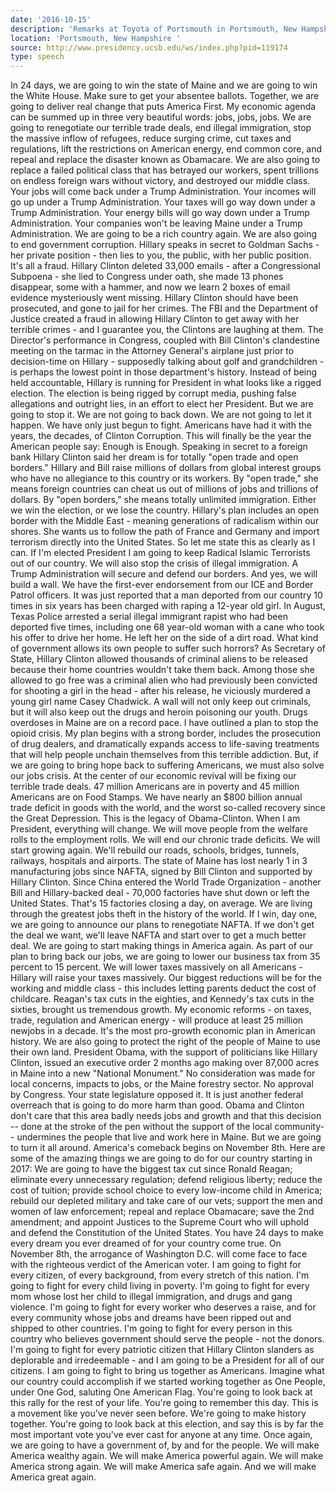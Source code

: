 ```yaml
---
date: '2016-10-15'
description: 'Remarks at Toyota of Portsmouth in Portsmouth, New Hampshire '
location: 'Portsmouth, New Hampshire '
source: http://www.presidency.ucsb.edu/ws/index.php?pid=119174
type: speech
---
```


In 24 days, we are going to win the state of Maine and we are going to win the White House. Make sure to get your absentee ballots. Together, we are going to deliver real change that puts America First. My economic agenda can be summed up in three very beautiful words: jobs, jobs, jobs. We are going to renegotiate our terrible trade deals, end illegal immigration, stop the massive inflow of refugees, reduce surging crime, cut taxes and regulations, lift the restrictions on American energy, end common core, and repeal and replace the disaster known as Obamacare. We are also going to replace a failed political class that has betrayed our workers, spent trillions on endless foreign wars without victory, and destroyed our middle class. Your jobs will come back under a Trump Administration. Your incomes will go up under a Trump Administration. Your taxes will go way down under a Trump Administration. Your energy bills will go way down under a Trump Administration. Your companies won't be leaving Maine under a Trump Administration. We are going to be a rich country again. We are also going to end government corruption. Hillary speaks in secret to Goldman Sachs - her private position - then lies to you, the public, with her public position. It's all a fraud. Hillary Clinton deleted 33,000 emails - after a Congressional Subpoena - she lied to Congress under oath, she made 13 phones disappear, some with a hammer, and now we learn 2 boxes of email evidence mysteriously went missing. Hillary Clinton should have been prosecuted, and gone to jail for her crimes. The FBI and the Department of Justice created a fraud in allowing Hillary Clinton to get away with her terrible crimes - and I guarantee you, the Clintons are laughing at them. The Director's performance in Congress, coupled with Bill Clinton's clandestine meeting on the tarmac in the Attorney General's airplane just prior to decision-time on Hillary - supposedly talking about golf and grandchildren - is perhaps the lowest point in those department's history. Instead of being held accountable, Hillary is running for President in what looks like a rigged election. The election is being rigged by corrupt media, pushing false allegations and outright lies, in an effort to elect her President. But we are going to stop it. We are not going to back down. We are not going to let it happen. We have only just begun to fight. Americans have had it with the years, the decades, of Clinton Corruption. This will finally be the year the American people say: Enough is Enough. Speaking in secret to a foreign bank Hillary Clinton said her dream is for totally "open trade and open borders." Hillary and Bill raise millions of dollars from global interest groups who have no allegiance to this country or its workers. By "open trade," she means foreign countries can cheat us out of millions of jobs and trillions of dollars. By "open borders," she means totally unlimited immigration. Either we win the election, or we lose the country. Hillary's plan includes an open border with the Middle East - meaning generations of radicalism within our shores. She wants us to follow the path of France and Germany and import terrorism directly into the United States. So let me state this as clearly as I can. If I'm elected President I am going to keep Radical Islamic Terrorists out of our country. We will also stop the crisis of illegal immigration. A Trump Administration will secure and defend our borders. And yes, we will build a wall. We have the first-ever endorsement from our ICE and Border Patrol officers. It was just reported that a man deported from our country 10 times in six years has been charged with raping a 12-year old girl. In August, Texas Police arrested a serial illegal immigrant rapist who had been deported five times, including one 68 year-old woman with a cane who took his offer to drive her home. He left her on the side of a dirt road. What kind of government allows its own people to suffer such horrors? As Secretary of State, Hillary Clinton allowed thousands of criminal aliens to be released because their home countries wouldn't take them back. Among those she allowed to go free was a criminal alien who had previously been convicted for shooting a girl in the head - after his release, he viciously murdered a young girl name Casey Chadwick. A wall will not only keep out criminals, but it will also keep out the drugs and heroin poisoning our youth. Drugs overdoses in Maine are on a record pace. I have outlined a plan to stop the opioid crisis. My plan begins with a strong border, includes the prosecution of drug dealers, and dramatically expands access to life-saving treatments that will help people unchain themselves from this terrible addiction. But, if we are going to bring hope back to suffering Americans, we must also solve our jobs crisis. At the center of our economic revival will be fixing our terrible trade deals. 47 million Americans are in poverty and 45 million Americans are on Food Stamps. We have nearly an $800 billion annual trade deficit in goods with the world, and the worst so-called recovery since the Great Depression. This is the legacy of Obama-Clinton. When I am President, everything will change. We will move people from the welfare rolls to the employment rolls. We will end our chronic trade deficits. We will start growing again. We'll rebuild our roads, schools, bridges, tunnels, railways, hospitals and airports. The state of Maine has lost nearly 1 in 3 manufacturing jobs since NAFTA, signed by Bill Clinton and supported by Hillary Clinton. Since China entered the World Trade Organization - another Bill and Hillary-backed deal - 70,000 factories have shut down or left the United States. That's 15 factories closing a day, on average. We are living through the greatest jobs theft in the history of the world. If I win, day one, we are going to announce our plans to renegotiate NAFTA. If we don't get the deal we want, we'll leave NAFTA and start over to get a much better deal. We are going to start making things in America again. As part of our plan to bring back our jobs, we are going to lower our business tax from 35 percent to 15 percent. We will lower taxes massively on all Americans - Hillary will raise your taxes massively. Our biggest reductions will be for the working and middle class - this includes letting parents deduct the cost of childcare. Reagan's tax cuts in the eighties, and Kennedy's tax cuts in the sixties, brought us tremendous growth. My economic reforms - on taxes, trade, regulation and American energy - will produce at least 25 million newjobs in a decade. It's the most pro-growth economic plan in American history. We are also going to protect the right of the people of Maine to use their own land. President Obama, with the support of politicians like Hillary Clinton, issued an executive order 2 months ago making over 87,000 acres in Maine into a new "National Monument." No consideration was made for local concerns, impacts to jobs, or the Maine forestry sector. No approval by Congress. Your state legislature opposed it. It is just another federal overreach that is going to do more harm than good. Obama and Clinton don't care that this area badly needs jobs and growth and that this decision -- done at the stroke of the pen without the support of the local community-- undermines the people that live and work here in Maine. But we are going to turn it all around. America's comeback begins on November 8th. Here are some of the amazing things we are going to do for our country starting in 2017: We are going to have the biggest tax cut since Ronald Reagan; eliminate every unnecessary regulation; defend religious liberty; reduce the cost of tuition; provide school choice to every low-income child in America; rebuild our depleted military and take care of our vets; support the men and women of law enforcement; repeal and replace Obamacare; save the 2nd amendment; and appoint Justices to the Supreme Court who will uphold and defend the Constitution of the United States. You have 24 days to make every dream you ever dreamed of for your country come true. On November 8th, the arrogance of Washington D.C. will come face to face with the righteous verdict of the American voter. I am going to fight for every citizen, of every background, from every stretch of this nation. I'm going to fight for every child living in poverty. I'm going to fight for every mom whose lost her child to illegal immigration, and drugs and gang violence. I'm going to fight for every worker who deserves a raise, and for every community whose jobs and dreams have been ripped out and shipped to other countries. I'm going to fight for every person in this country who believes government should serve the people - not the donors. I'm going to fight for every patriotic citizen that Hillary Clinton slanders as deplorable and irredeemable - and I am going to be a President for all of our citizens. I am going to fight to bring us together as Americans. Imagine what our country could accomplish if we started working together as One People, under One God, saluting One American Flag. You're going to look back at this rally for the rest of your life. You're going to remember this day. This is a movement like you've never seen before. We're going to make history together. You're going to look back at this election, and say this is by far the most important vote you've ever cast for anyone at any time. Once again, we are going to have a government of, by and for the people. We will make America wealthy again. We will make America powerful again. We will make America strong again. We will make America safe again. And we will make America great again.